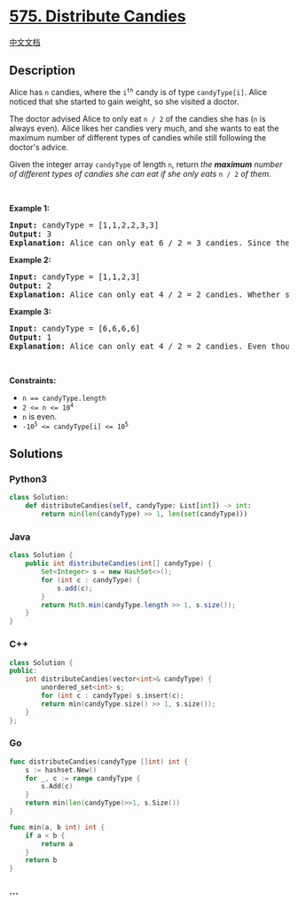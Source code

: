 # [575. Distribute Candies](https://leetcode.com/problems/distribute-candies)

[中文文档](/solution/0500-0599/0575.Distribute%20Candies/README.md)

## Description

<p>Alice has <code>n</code> candies, where the <code>i<sup>th</sup></code> candy is of type <code>candyType[i]</code>. Alice noticed that she started to gain weight, so she visited a doctor.</p>

<p>The doctor advised Alice to only eat <code>n / 2</code> of the candies she has (<code>n</code> is always even). Alice likes her candies very much, and she wants to eat the maximum number of different types of candies while still following the doctor&#39;s advice.</p>

<p>Given the integer array <code>candyType</code> of length <code>n</code>, return <em>the <strong>maximum</strong> number of different types of candies she can eat if she only eats </em><code>n / 2</code><em> of them</em>.</p>

<p>&nbsp;</p>
<p><strong class="example">Example 1:</strong></p>

<pre>
<strong>Input:</strong> candyType = [1,1,2,2,3,3]
<strong>Output:</strong> 3
<strong>Explanation:</strong> Alice can only eat 6 / 2 = 3 candies. Since there are only 3 types, she can eat one of each type.
</pre>

<p><strong class="example">Example 2:</strong></p>

<pre>
<strong>Input:</strong> candyType = [1,1,2,3]
<strong>Output:</strong> 2
<strong>Explanation:</strong> Alice can only eat 4 / 2 = 2 candies. Whether she eats types [1,2], [1,3], or [2,3], she still can only eat 2 different types.
</pre>

<p><strong class="example">Example 3:</strong></p>

<pre>
<strong>Input:</strong> candyType = [6,6,6,6]
<strong>Output:</strong> 1
<strong>Explanation:</strong> Alice can only eat 4 / 2 = 2 candies. Even though she can eat 2 candies, she only has 1 type.
</pre>

<p>&nbsp;</p>
<p><strong>Constraints:</strong></p>

<ul>
	<li><code>n == candyType.length</code></li>
	<li><code>2 &lt;= n &lt;= 10<sup>4</sup></code></li>
	<li><code>n</code>&nbsp;is even.</li>
	<li><code>-10<sup>5</sup> &lt;= candyType[i] &lt;= 10<sup>5</sup></code></li>
</ul>

## Solutions

<!-- tabs:start -->

### **Python3**

```python
class Solution:
    def distributeCandies(self, candyType: List[int]) -> int:
        return min(len(candyType) >> 1, len(set(candyType)))
```

### **Java**

```java
class Solution {
    public int distributeCandies(int[] candyType) {
        Set<Integer> s = new HashSet<>();
        for (int c : candyType) {
            s.add(c);
        }
        return Math.min(candyType.length >> 1, s.size());
    }
}
```

### **C++**

```cpp
class Solution {
public:
    int distributeCandies(vector<int>& candyType) {
        unordered_set<int> s;
        for (int c : candyType) s.insert(c);
        return min(candyType.size() >> 1, s.size());
    }
};
```

### **Go**

```go
func distributeCandies(candyType []int) int {
	s := hashset.New()
	for _, c := range candyType {
		s.Add(c)
	}
	return min(len(candyType)>>1, s.Size())
}

func min(a, b int) int {
	if a < b {
		return a
	}
	return b
}
```

### **...**

```

```

<!-- tabs:end -->
